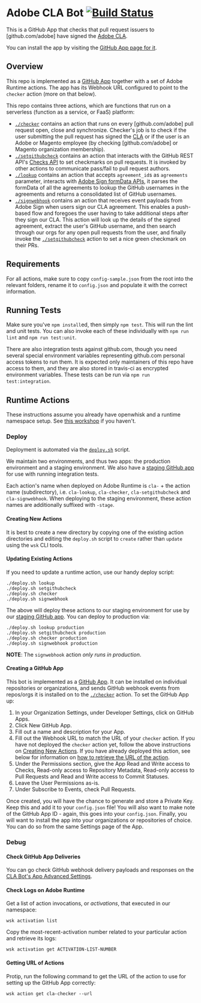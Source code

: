 # Adobe CLA Bot [![Build Status](https://travis-ci.com/adobe/cla-bot.svg?branch=master)](https://travis-ci.com/adobe/cla-bot)

This is a GitHub App that checks that pull request issuers to [github.com/adobe]
have signed the [Adobe CLA][cla].

You can install the app by visiting the [GitHub App page for it][apppage].

## Overview

This repo is implemented as a [GitHub App][apppage] together with a set of Adobe
Runtime actions. The app has its Webhook URL configured to point to the `checker`
action (more on that below).

This repo contains three actions, which are functions that run on a serverless
(function as a service, or FaaS) platform:

- [`./checker`][checker] contains an action that runs on every [github.com/adobe]
  pull request open, close and synchronize. Checker's job is to check if the user
  submitting the pull request has signed the [CLA][cla] or if the user is an Adobe or
  Magento employee (by checking [github.com/adobe] or Magento organization membership).
- [`./setgithubcheck`][setgithubcheck] contains an action that interacts with the
  GitHub REST API's [Checks API](https://developer.github.com/v3/checks/runs) to set checkmarks on pull requests. It is invoked by other actions to communicate pass/fail to pull request authors.
- [`./lookup`][lookup] contains an action that accepts `agreement_id`s as `agreements`
  parameter, interacts with [Adobe Sign formData APIs][formdataapi], it parses the
  formData of all the agreements to lookup the GitHub usernames in the agreements and returns a consolidated list of GitHub usernames.
- [`./signwebhook`][signwebhook] contains an action that receives event payloads
  from Adobe Sign when users sign our CLA agreement. This enables a push-based
  flow and foregoes the user having to take additional steps after they sign our
  CLA. This action will look up the details of the signed agreement, extract the
  user's GitHub username, and then search through our orgs for any open pull
  requests from the user, and finally invoke the [`./setgithubcheck`][setgithubcheck]
  action to set a nice green checkmark on their PRs.

## Requirements

For all actions, make sure to copy `config-sample.json` from the root into the
relevant folders, rename it to `config.json` and populate it with the correct
information.

## Running Tests

Make sure you've `npm install`ed, then simply `npm test`. This will run the lint
and unit tests. You can also invoke each of these individually with `npm run
lint` and `npm run test:unit`.

There are also integration tests against github.com, though you need several
special environment variables representing github.com personal access tokens to
run them. It is expected only maintainers of this repo have access to them, and
they are also stored in travis-ci as encrypted environment variables. These
tests can be run via `npm run test:integration`.

## Runtime Actions

These instructions assume you already have openwhisk and a runtime namespace
setup. See [this workshop](https://hirenoble.github.io/Marriott-Workshop/) if
you haven't.

### Deploy

Deployment is automated via the [`deploy.sh`](https://github.com/adobe/cla-bot/tree/master/deploy.sh)
script.

We maintain two environments, and thus two apps: the production environment and
a staging environment. We also have a [staging GitHub app][stagingapppage] for
use with running integration tests.

Each action's name when deployed on Adobe Runtime is `cla-` + the action name
(subdirectory), i.e. `cla-lookup`, `cla-checker`, `cla-setgithubcheck` and
`cla-signwebhook`. When deploying to the staging environment, these action names
are additionally suffixed with `-stage`.

#### Creating New Actions

It is best to create a new directory by copying one of the existing action
directories and editing the `deploy.sh` script to `create` rather than `update`
using the `wsk` CLI tools.

#### Updating Existing Actions

If you need to update a runtime action, use our handy deploy script:

```
./deploy.sh lookup
./deploy.sh setgithubcheck
./deploy.sh checker
./deploy.sh signwebhook
```

The above will deploy these actions to our staging environment for use by our
[staging GitHub app][stagingapppage]. You can deploy to production via:

```
./deploy.sh lookup production
./deploy.sh setgithubcheck production
./deploy.sh checker production
./deploy.sh signwebhook production
```

**NOTE**: The `signwebhook` action _only runs in production_.

#### Creating a GitHub App

This bot is implemented as a [GitHub
App](https://developer.github.com/apps/building-github-apps/). It can be
installed on individual repositories or organizations, and sends GitHub webhook
events from repos/orgs it is installed on to the [`./checker`][checker]
action. To set the GitHub App up:

1. In your Organization Settings, under Developer Settings, click on GitHub
   Apps.
2. Click New GitHub App.
3. Fill out a name and description for your App.
4. Fill out the Webhook URL to match the URL of your `checker` action. If you
   have not deployed the `checker` action yet, follow the above instructions on
   [Creating New Actions](#creating-new-actions). If you have already deployed this action, see below for information on [how to retrieve the URL of the action](#getting-urls-of-actions).
5. Under the Permissions section, give the App Read and Write access to Checks,
   Read-only access to Repository Metadata, Read-only access to Pull Requests and Read and Write access to Commit Statuses.
6. Leave the User Permissions as-is.
7. Under Subscribe to Events, check Pull Requests.

Once created, you will have the chance to generate and store a Private Key. Keep
this and add it to your `config.json` file! You will also want to make note of
the GitHub App ID - again, this goes into your `config.json`. Finally, you will
want to install the app into your organizations or repositories of choice. You
can do so from the same Settings page of the App.

### Debug

#### Check GitHub App Deliveries

You can go check GitHub webhook delivery payloads and responses on the [CLA Bot's
App Advanced
Settings](https://github.com/organizations/adobe/settings/apps/adobe-cla-bot/advanced).

#### Check Logs on Adobe Runtime

Get a list of action invocations, or _activations_, that executed in our namespace:

```
wsk activation list
```

Copy the most-recent-activation number related to your particular action and
retrieve its logs:

```
wsk activation get ACTIVATION-LIST-NUMBER
```

#### Getting URL of Actions

Protip, run the following command to get the URL of the action to use for
setting up the GitHub App correctly:

```
wsk action get cla-checker --url
```

[cla]: https://opensource.adobe.com/cla.html
[apppage]: https://github.com/apps/adobe-cla-bot
[stagingapppage]: https://github.com/apps/adobe-cla-bot-staging
[checker]: https://github.com/adobe/cla-bot/tree/master/checker
[setgithubcheck]: https://github.com/adobe/cla-bot/tree/master/setgithubcheck
[lookup]: https://github.com/adobe/cla-bot/tree/master/lookup
[signwebhook]: https://github.com/adobe/cla-bot/tree/master/signwebhook
[formdataapi]: https://corporate.na1.echosign.com/public/docs/restapi/v5#!/agreements/getFormData

